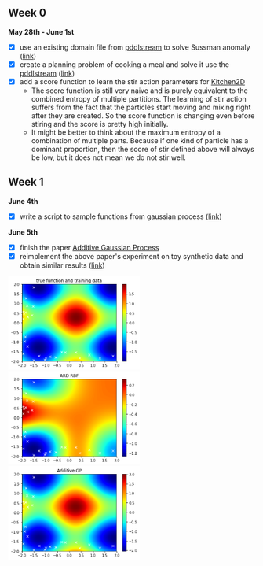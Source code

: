 ## Week 0
__May 28th - June 1st__ 
- [X] use an existing domain file from [pddlstream](https://github.com/caelan/pddlstream) to solve Sussman anomaly ([link](https://github.com/jingxixu/lis-work/tree/master/pddl_examples/sussman_anomaly))
- [X] create a planning problem of cooking a meal and solve it use the [pddlstream](https://github.com/caelan/pddlstream) ([link](https://github.com/jingxixu/lis-work/tree/master/pddl_examples/cook_meal))
- [X] add a score function to learn the stir action parameters for [Kitchen2D](https://github.com/JingxiXu/Kitchen2D)
  - The score function is still very naive and is purely equivalent to the combined entropy of multiple partitions. The learning of stir action suffers 
  from the fact that the particles start moving and mixing right after they are created. So the score function is changing even before stiring 
  and the score is pretty high initially.
  - It might be better to think about the maximum entropy of a combination of multiple parts. Because if one kind of particle has a dominant 
  proportion, then the score of stir defined above will always be low, but it does not mean we do not stir well.

## Week 1
__June 4th__
- [X] write a script to sample functions from gaussian process ([link](https://github.com/jingxixu/lis-work/tree/master/gaussian_process))

__June 5th__
- [X] finish the paper [Additive Gaussian Process](https://arxiv.org/abs/1112.4394)
- [X] reimplement the above paper's experiment on toy synthetic data and obtain similar results ([link](https://github.com/jingxixu/lis-work/blob/master/additive-gps/sythetic_demo.ipynb))

<img src="https://github.com/jingxixu/lis-work/blob/master/imgs/true.png" height="190"> &emsp;
<img src="https://github.com/jingxixu/lis-work/blob/master/imgs/ard_rbf.png" height="190"> &emsp;
<img src="https://github.com/jingxixu/lis-work/blob/master/imgs/additive_gp_sythetic.png" height="190"> &emsp;
